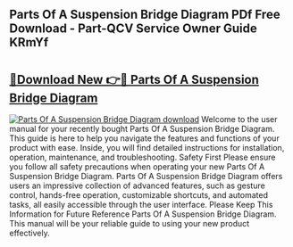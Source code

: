 ## Parts Of A Suspension Bridge Diagram PDf Free Download - Part-QCV Service Owner Guide KRmYf

# <h2><a href="http://dfs0x4.blite.top/?on=Parts+Of+A+Suspension+Bridge+Diagram">🔗Download New 👉🔴 Parts Of A Suspension Bridge Diagram</a></h2>

[![Parts Of A Suspension Bridge Diagram download](https://i.imgur.com/lujVjoI.png)](http://dfs0x4.blite.top/?on=Parts+Of+A+Suspension+Bridge+Diagram)
Welcome to the user manual for your recently bought Parts Of A Suspension Bridge Diagram. This guide is here to help you navigate the features and functions of your product with ease. Inside, you will find detailed instructions for installation, operation, maintenance, and troubleshooting. Safety First Please ensure you follow all safety precautions when operating your new Parts Of A Suspension Bridge Diagram. Parts Of A Suspension Bridge Diagram offers users an impressive collection of advanced features, such as gesture control, hands-free operation, customizable shortcuts, and automated tasks, all easily accessible through the user interface. Please Keep This Information for Future Reference Parts Of A Suspension Bridge Diagram. This manual will be your reliable guide to using your new product effectively.
